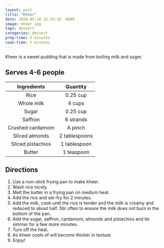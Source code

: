 ```yaml
---
layout: post
title: "Kheer"
date: 2020-05-18 22:33:18 -0500
image: kheer.jpg
tags: dessert
categories: dessert
prep-time: X minutes
cook-time: Y minutes
---
```


Kheer is a sweet pudding that is made from boiling milk and suger.

## Serves 4-6 people

|    Ingredients    |    Quantity   |
|:-----------------:|:-------------:|
|        Rice       |    0.25 cup   |
|     Whole milk    |     4 cups    |
|       Sugar       |    0.25 cup   |
|      Saffron      |   6 strands   |
|  Crushed cardamom |    A pinch    |
|   Sliced almonds  | 2 tablespoons |
| Sliced pistachios |  1 tablespoon |
|       Butter      |   1 teaspoon  |

## Directions

1.	Use a non-stick frying pan to make kheer.
2.	Wash rice nicely.
3.	Melt the butter in a frying pan on medium heat.
4.	Add the rice and stir-fry for 2 minutes.
5.	Add the milk, cook until the rice is tender and the milk is creamy and reduced to about half. Stir often to ensure the milk does not burn in the bottom of the pan.
6.	Add the sugar, saffron, cardamom, almonds and pistachios and let simmer for a few more minutes.
7.	Turn off the heat.
8.	As kheer cools of will become thicker in texture.
9.	Enjoy!
